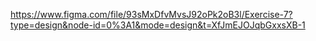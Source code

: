 https://www.figma.com/file/93sMxDfvMvsJ92oPk2oB3l/Exercise-7?type=design&node-id=0%3A1&mode=design&t=XfJmEJOJqbGxxsXB-1
